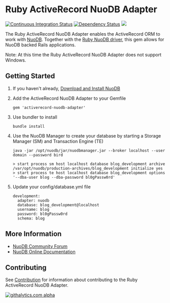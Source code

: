 # Ruby ActiveRecord NuoDB Adapter

[<img src="https://secure.travis-ci.org/nuodb/ruby-activerecord-nuodb-adapter.png?branch=master" alt="Continuous Integration Status" />](http://travis-ci.org/nuodb/ruby-activerecord-nuodb-adapter)
[<img src="https://gemnasium.com/nuodb/ruby-activerecord-nuodb-adapter.png?travis" alt="Dependency Status" />](https://gemnasium.com/nuodb/ruby-activerecord-nuodb-adapter)
[<img src="https://codeclimate.com/github/nuodb/ruby-activerecord-nuodb-adapter.png" />](https://codeclimate.com/github/nuodb/ruby-activerecord-nuodb-adapter)
 
The Ruby ActiveRecord NuoDB Adapter enables the ActiveRecord ORM to work with [NuoDB](http://nuodb.com/). Together with the [Ruby NuoDB driver](https://github.com/nuodb/ruby-nuodb), this gem allows for NuoDB backed Rails applications.

Note: At this time the Ruby ActiveRecord NuoDB Adapter does not support Windows.

## Getting Started

1.  If you haven't already, [Download and Install NuoDB](http://nuodb.com/download-nuodb/)

2.  Add the ActiveRecord NuoDB Adapter to your Gemfile

        gem 'activerecord-nuodb-adapter'

3.  Use bundler to install

        bundle install

4.  Use the NuoDB Manager to create your database by starting a Storage
    Manager (SM) and Transaction Engine (TE)

        java -jar /opt/nuodb/jar/nuodbmanager.jar --broker localhost --user domain --password bird

        > start process sm host localhost database blog_development archive /var/opt/nuodb/production-archives/blog_development initialize yes
        > start process te host localhost database blog_development options '--dba-user blog --dba-password bl0gPassw0rd'

5.  Update your config/database.yml file

        development:
          adapter: nuodb
          database: blog_development@localhost
          username: blog
          password: bl0gPassw0rd
          schema: blog


## More Information

*   [NuoDB Community Forum](http://www.nuodb.com/community/forum.php)
*   [NuoDB Online Documentation](http://www.nuodb.com/community/documentation.php)


## Contributing

See [Contribution](CONTRIBUTION.md) for information about contributing to
the Ruby ActiveRecord NuoDB Adapter.

[![githalytics.com alpha](https://cruel-carlota.pagodabox.com/48a7777cbd0353a0b8e4cb380f2e530f "githalytics.com")](http://githalytics.com/nuodb/ruby-activerecord-nuodb-adapter)

